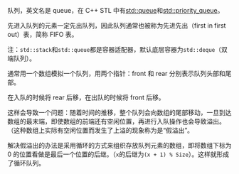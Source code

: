 队列，英文名是 queue，在 C++ STL 中有[std::queue](https://en.cppreference.com/w/cpp/container/queue)和[std::priority_queue](https://en.cppreference.com/w/cpp/container/priority_queue)。

先进入队列的元素一定先出队列，因此队列通常也被称为先进先出（first in first out）表，简称 FIFO 表。

注：`std::stack`和`std::queue`都是容器适配器，默认底层容器为`std::deque`（双端队列）。

通常用一个数组模拟一个队列，用两个指针：front 和 rear 分别表示队列头部和尾部。

在入队的时候将 rear 后移，在出队的时候将 front 后移。

这样会导致一个问题：随着时间的推移，整个队列会向数组的尾部移动，一旦到达数组的最末端，即使数组的前端还有空闲位置，再进行入队操作也会导致溢出。（这种数组上实际有空闲位置而发生了上溢的现象称为是“假溢出”。

解决假溢出的办法是采用循环的方式来组织存放队列元素的数组，即将数组下标为 0 的位置看做是最后一个位置的后继。（`x`的后继为`(x + 1) % Size`）。这样就形成了循环队列。
